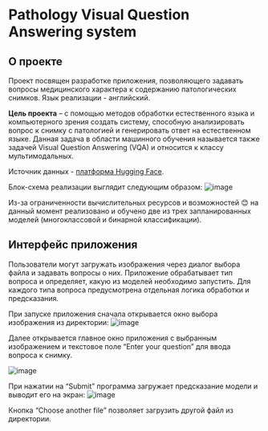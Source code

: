 # Pathology Visual Question Answering system

## О проекте

Проект посвящен разработке приложения, позволяющего задавать вопросы медицинского характера к содержанию патологических снимков. Язык реализации - английский.

**Цель проекта** – с помощью методов обработки естественного языка и компьютерного зрения создать систему, способную анализировать вопрос к снимку с патологией и генерировать ответ на естественном языке. Данная задача в области машинного обучения называется также задачей Visual Question Answering (VQA) и относится к классу мультимодальных.

Источник данных - [платформа Hugging Face](https://huggingface.co/datasets/flaviagiammarino/path-vqa).

Блок-схема реализации выглядит следующим образом:
![image](https://github.com/user-attachments/assets/c4f609f7-8038-4852-a323-29579148a719)

Из-за ограниченности вычислительных ресурсов и возможностей :blush: на данный момент реализовано и обучено две из трех запланированных моделей (многоклассовой и бинарной классификации).

## Интерфейс приложения

Пользователи могут загружать изображения через диалог выбора файла и задавать вопросы о них. Приложение обрабатывает тип вопроса и определяет, какую из моделей необходимо запустить. Для каждого типа вопроса предусмотрена отдельная логика обработки и предсказания.

При запуске приложения сначала открывается окно выбора изображения из директории:
![image](https://github.com/user-attachments/assets/d30cf579-c115-44f6-8ebf-43ed5c961a35)

Далее открывается главное окно приложения с выбранным изображением и текстовое поле “Enter your question” для ввода вопроса к снимку.

![image](https://github.com/user-attachments/assets/52c2a7ff-98ed-4484-973b-92ef3ab2ab9e)

При нажатии на “Submit” программа загружает предсказание модели и выводит его на экран:
![image](https://github.com/user-attachments/assets/97b9865d-341b-45d8-bdf4-ccb377af9c90)

Кнопка “Choose another file” позволяет загрузить другой файл из директории.
